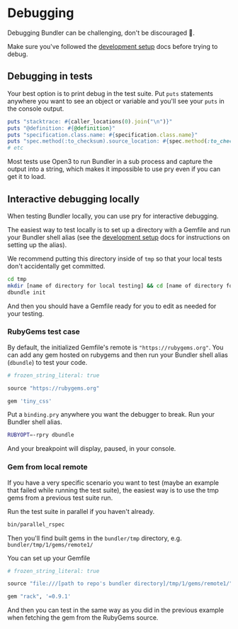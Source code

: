 # Debugging

Debugging Bundler can be challenging, don't be discouraged 🤗.

Make sure you've followed the [development setup](SETUP.md) docs before trying to debug.

## Debugging in tests

Your best option is to print debug in the test suite. Put `puts` statements anywhere you want to see an object or variable and you'll see your `puts` in the console output.

```ruby
puts "stacktrace: #{caller_locations(0).join("\n")}"
puts "@definition: #{@definition}"
puts "specification.class.name: #{specification.class.name}"
puts "spec.method(:to_checksum).source_location: #{spec.method(:to_checksum).source_location}"
# etc
```

Most tests use Open3 to run Bundler in a sub process and capture the output into a string, which makes it impossible to use pry even if you can get it to load.

## Interactive debugging locally

When testing Bundler locally, you can use pry for interactive debugging.

The easiest way to test locally is to set up a directory with a Gemfile and run your Bundler shell alias (see the [development setup](SETUP.md) docs for instructions on setting up the alias).

We recommend putting this directory inside of `tmp` so that your local tests don't accidentally get committed.

```bash
cd tmp
mkdir [name of directory for local testing] && cd [name of directory for local testing]
dbundle init
```

And then you should have a Gemfile ready for you to edit as needed for your testing.

### RubyGems test case
By default, the initialized Gemfile's remote is `"https://rubygems.org"`. You can add any gem hosted on rubygems and then run your Bundler shell alias (`dbundle`) to test your code.

```ruby
# frozen_string_literal: true

source "https://rubygems.org"

gem 'tiny_css'
```

Put a `binding.pry` anywhere you want the debugger to break. Run your Bundler shell alias.

```bash
RUBYOPT=-rpry dbundle
```

And your breakpoint will display, paused, in your console.

### Gem from local remote
If you have a very specific scenario you want to test (maybe an example that failed while running the test suite), the easiest way is to use the tmp gems from a previous test suite run.

Run the test suite in parallel if you haven't already.

```bash
bin/parallel_rspec
```

Then you'll find built gems in the `bundler/tmp` directory, e.g. `bundler/tmp/1/gems/remote1/`

You can set up your Gemfile 

```ruby
# frozen_string_literal: true

source "file:///[path to repo's bundler directory]/tmp/1/gems/remote1/"

gem "rack", '=0.9.1'
```

And then you can test in the same way as you did in the previous example when fetching the gem from the RubyGems source.